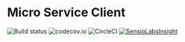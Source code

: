 # Micro Service Client

![Build status][travis-build]
![codecov.io][code-cov]
![CircleCI][circle-ci]
[![SensioLabsInsight](https://insight.sensiolabs.com/projects/71fd0a5b-dfe0-4f17-9707-91c7712bf999/big.png)](https://insight.sensiolabs.com/projects/71fd0a5b-dfe0-4f17-9707-91c7712bf999)

[travis-build]: https://travis-ci.org/alfmartinez/am-micro-remote-service.svg "Travis Build Status"
[code-cov]: https://codecov.io/github/alfmartinez/am-micro-remote-service/coverage.svg?branch=master "Code Coverage"
[circle-ci]: https://circleci.com/gh/alfmartinez/am-micro-remote-service.svg?style=shield&circle-token=ad5d8301080237bab2c1a5ba1e1118ae8114a62c
